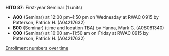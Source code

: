 **HITO 87**: First-year Seminar (1 units)

- **A00** (Seminar) at 12:00 pm–1:50 pm on Wednesday at RWAC 0915 by Patterson, Patrick H. (A04217632)
- **B00** (Seminar) (time and location TBA) by Hanna, Mark G. (A08081340)
- **C00** (Seminar) at 10:00 am–11:50 am on Friday at RWAC 0915 by Patterson, Patrick H. (A04217632)

[Enrollment numbers over time](./HITO87.tsv)
